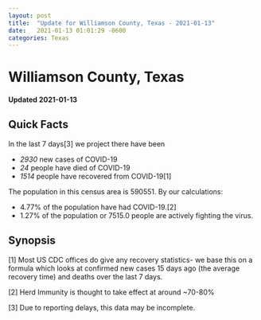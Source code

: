 ```yaml
---
layout: post
title:  "Update for Williamson County, Texas - 2021-01-13"
date:   2021-01-13 01:01:29 -0600
categories: Texas
---
```


# Williamson County, Texas
#### Updated 2021-01-13

## Quick Facts

In the last 7 days[3] we project there have been
- *2930* new cases of COVID-19
- *24* people have died of COVID-19
- *1514* people have recovered from COVID-19[1]

The population in this census area is 590551. By our calculations:
- 4.77% of the population have had COVID-19.[2]
- 1.27% of the population or 7515.0 people are actively fighting the virus.

## Synopsis




[1] Most US CDC offices do give any recovery statistics- we base this on a formula which looks at confirmed new cases
15 days ago (the average recovery time) and deaths over the last 7 days.

[2] Herd Immunity is thought to take effect at around ~70-80%

[3] Due to reporting delays, this data may be incomplete.
 
    